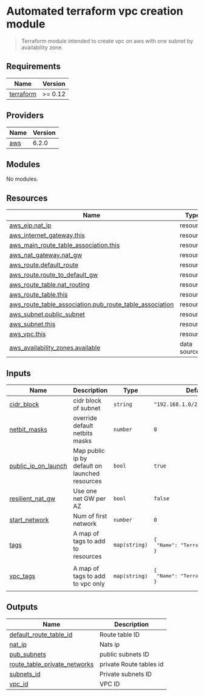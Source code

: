 # Automated terraform vpc creation module

> Terraform module intended to create vpc on aws with one subnet by availability zone.

## Requirements

| Name | Version |
|------|---------|
| <a name="requirement_terraform"></a> [terraform](#requirement\_terraform) | >= 0.12 |

## Providers

| Name | Version |
|------|---------|
| <a name="provider_aws"></a> [aws](#provider\_aws) | 6.2.0 |

## Modules

No modules.

## Resources

| Name | Type |
|------|------|
| [aws_eip.nat_ip](https://registry.terraform.io/providers/hashicorp/aws/latest/docs/resources/eip) | resource |
| [aws_internet_gateway.this](https://registry.terraform.io/providers/hashicorp/aws/latest/docs/resources/internet_gateway) | resource |
| [aws_main_route_table_association.this](https://registry.terraform.io/providers/hashicorp/aws/latest/docs/resources/main_route_table_association) | resource |
| [aws_nat_gateway.nat_gw](https://registry.terraform.io/providers/hashicorp/aws/latest/docs/resources/nat_gateway) | resource |
| [aws_route.default_route](https://registry.terraform.io/providers/hashicorp/aws/latest/docs/resources/route) | resource |
| [aws_route.route_to_default_gw](https://registry.terraform.io/providers/hashicorp/aws/latest/docs/resources/route) | resource |
| [aws_route_table.nat_routing](https://registry.terraform.io/providers/hashicorp/aws/latest/docs/resources/route_table) | resource |
| [aws_route_table.this](https://registry.terraform.io/providers/hashicorp/aws/latest/docs/resources/route_table) | resource |
| [aws_route_table_association.pub_route_table_association](https://registry.terraform.io/providers/hashicorp/aws/latest/docs/resources/route_table_association) | resource |
| [aws_subnet.public_subnet](https://registry.terraform.io/providers/hashicorp/aws/latest/docs/resources/subnet) | resource |
| [aws_subnet.this](https://registry.terraform.io/providers/hashicorp/aws/latest/docs/resources/subnet) | resource |
| [aws_vpc.this](https://registry.terraform.io/providers/hashicorp/aws/latest/docs/resources/vpc) | resource |
| [aws_availability_zones.available](https://registry.terraform.io/providers/hashicorp/aws/latest/docs/data-sources/availability_zones) | data source |

## Inputs

| Name | Description | Type | Default | Required |
|------|-------------|------|---------|:--------:|
| <a name="input_cidr_block"></a> [cidr\_block](#input\_cidr\_block) | cidr block of subnet | `string` | `"192.168.1.0/24"` | no |
| <a name="input_netbit_masks"></a> [netbit\_masks](#input\_netbit\_masks) | override default netbits masks | `number` | `0` | no |
| <a name="input_public_ip_on_launch"></a> [public\_ip\_on\_launch](#input\_public\_ip\_on\_launch) | Map public ip by default on launched resources | `bool` | `true` | no |
| <a name="input_resilient_nat_gw"></a> [resilient\_nat\_gw](#input\_resilient\_nat\_gw) | Use one net GW per AZ | `bool` | `false` | no |
| <a name="input_start_network"></a> [start\_network](#input\_start\_network) | Num of first network | `number` | `0` | no |
| <a name="input_tags"></a> [tags](#input\_tags) | A map of tags to add to resources | `map(string)` | <pre>{<br/>  "Name": "Terraform VPC_elts"<br/>}</pre> | no |
| <a name="input_vpc_tags"></a> [vpc\_tags](#input\_vpc\_tags) | A map of tags to add to vpc only | `map(string)` | <pre>{<br/>  "Name": "Terraform VPC"<br/>}</pre> | no |

## Outputs

| Name | Description |
|------|-------------|
| <a name="output_default_route_table_id"></a> [default\_route\_table\_id](#output\_default\_route\_table\_id) | Route table ID |
| <a name="output_nat_ip"></a> [nat\_ip](#output\_nat\_ip) | Nats ip |
| <a name="output_pub_subnets"></a> [pub\_subnets](#output\_pub\_subnets) | public subnets ID |
| <a name="output_route_table_private_networks"></a> [route\_table\_private\_networks](#output\_route\_table\_private\_networks) | private Route tables id |
| <a name="output_subnets_id"></a> [subnets\_id](#output\_subnets\_id) | Private subnets ID |
| <a name="output_vpc_id"></a> [vpc\_id](#output\_vpc\_id) | VPC ID |
